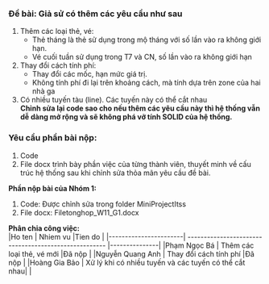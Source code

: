 ### Đề bài: Giả sử có thêm các yêu cầu như sau
1. Thêm các loại thẻ, vé:
	*	Thẻ tháng là thẻ sử dụng trong mộ tháng với số lần vào ra không giới hạn.
	*	Vé cuối tuần sử dụng trong T7 và CN, số lần vào ra không giới hạn
2. Thay đổi cách tính phí:
	*	Thay đổi các mốc, hạn mức giá trị.
	*	Không tính phí đi lại trên khoảng cách, mà tính dựa trên zone của hai nhà ga
3. Có nhiều tuyến tàu (line). Các tuyến này có thể cắt nhau  
**Chỉnh sửa lại code sao cho nếu thêm các yêu cầu này thì hệ thống vẫn dễ dàng mở rộng và sẽ không phá vỡ tính SOLID của hệ thống.**
### Yêu cầu phần bài nộp:
1. Code
2. File docx trình bày phần việc của từng thành viên, thuyết minh về cấu trúc hệ thống sau khi chỉnh sửa thỏa mãn yêu cầu đề bài.

**Phần nộp bài của Nhóm 1:**  
1. Code: Được chỉnh sửa trong folder MiniProjectItss
2. File docx: Filetonghop_W11_G1.docx

**Phân chia công việc:**  
|Ho ten        		| Nhiem vu           					|Tien do	|
|-----------------------| ----------------------------------------------------- |---------------|
|Phạm Ngọc Bá		| Thêm các loại thẻ, vé mới 				|Đã nộp	|
|Nguyễn Quang Anh	| Thay đổi cách tính phí  				|Đã nộp	|
|Hoàng Gia Bảo		| Xử lý khi có nhiều tuyến và các tuyến có thể cắt nhau|		|
